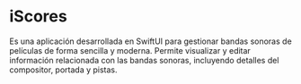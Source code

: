 # iScores
Es una aplicación desarrollada en SwiftUI para gestionar bandas sonoras de películas de forma sencilla y moderna. Permite visualizar y editar información relacionada con las bandas sonoras, incluyendo detalles del compositor, portada y pistas.
